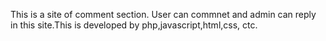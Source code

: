 This is a site of comment section. User can commnet and admin can reply in this site.This is developed by php,javascript,html,css, ctc.
